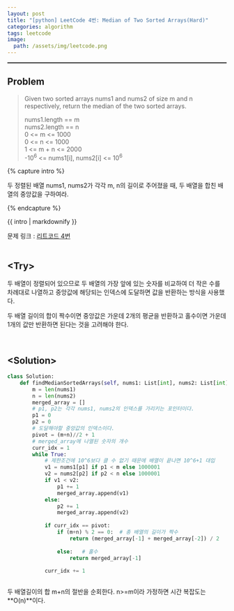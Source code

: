 ```yaml
---
layout: post
title: "[python] LeetCode 4번: Median of Two Sorted Arrays(Hard)"
categories: algorithm
tags: leetcode
image:
  path: /assets/img/leetcode.png
---
```


<hr style="border:1px solid gray">

## Problem  
>Given two sorted arrays nums1 and nums2 of size m and n respectively, return the median of the two sorted arrays.
>
>nums1.length == m  
>nums2.length == n  
>0 <= m <= 1000  
>0 <= n <= 1000  
>1 <= m + n <= 2000  
>-10<sup>6</sup> <= nums1[i], nums2[i] <= 10<sup>6</sup> 

{% capture intro %}

두 정렬된 배열 nums1, nums2가 각각 m, n의 길이로 주어졌을 때, 두 배열을 합친 배열의 중앙값을 구하여라.

{% endcapture %}

<div class="notice">{{ intro | markdownify }}</div>

문제 링크 : [리트코드 4번](https://leetcode.com/problems/median-of-two-sorted-arrays/)  
<br/>

## <Try\>  
두 배열이 정렬되어 있으므로 두 배열의 가장 앞에 있는 숫자를 비교하여 더 작은 수를 차례대로 나열하고 중앙값에 해당되는 인덱스에 도달하면 값을 반환하는 방식을 사용했다.

두 배열 길이의 합이 짝수이면 중앙값은 가운데 2개의 평균을 반환하고 홀수이면 가운데 1개의 값만 반환하면 된다는 것을 고려해야 한다.

  
<br/>


## <Solution\>  


```python
class Solution:
    def findMedianSortedArrays(self, nums1: List[int], nums2: List[int]) -> float:
        m = len(nums1)
        n = len(nums2)
        merged_array = []
        # p1, p2는 각각 nums1, nums2의 인덱스를 가리키는 포인터이다.
        p1 = 0
        p2 = 0
        # 도달해야할 중앙값의 인덱스이다.
        pivot = (m+n)//2 + 1
        # merged_array에 나열된 숫자의 개수
        curr_idx = 1
        while True:
            # 제한조건에 10^6보다 클 수 없기 때문에 배열이 끝나면 10^6+1 대입
            v1 = nums1[p1] if p1 < m else 1000001
            v2 = nums2[p2] if p2 < n else 1000001
            if v1 < v2:
                p1 += 1
                merged_array.append(v1)
            else:
                p2 += 1
                merged_array.append(v2)
            
            if curr_idx == pivot:
                if (m+n) % 2 == 0:  # 총 배열의 길이가 짝수
                    return (merged_array[-1] + merged_array[-2]) / 2
                
                else:   # 홀수
                    return merged_array[-1]
            
            curr_idx += 1
                
```
두 배열길이의 합 m+n의 절반을 순회한다. n>=m이라 가정하면 시간 복잡도는 **O(n)**이다.
